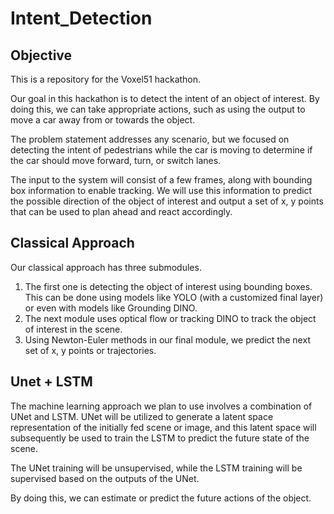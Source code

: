 # Intent_Detection
## Objective
This is a repository for the Voxel51 hackathon.

Our goal in this hackathon is to detect the intent of an object of interest. By doing this, we can take appropriate actions, such as using the output to move a car away from or towards the object.

The problem statement addresses any scenario, but we focused on detecting the intent of pedestrians while the car is moving to determine if the car should move forward, turn, or switch lanes.

The input to the system will consist of a few frames, along with bounding box information to enable tracking. We will use this information to predict the possible direction of the object of interest and output a set of x, y points that can be used to plan ahead and react accordingly.

## Classical Approach
Our classical approach has three submodules. 
1. The first one is detecting the object of interest using bounding boxes. This can be done using models like YOLO (with a customized final layer) or even with models like Grounding DINO.
2. The next module uses optical flow or tracking DINO to track the object of interest in the scene.
3. Using Newton-Euler methods in our final module, we predict the next set of x, y points or trajectories.

## Unet + LSTM
The machine learning approach we plan to use involves a combination of UNet and LSTM. UNet will be utilized to generate a latent space representation of the initially fed scene or image, and this latent space will subsequently be used to train the LSTM to predict the future state of the scene.

The UNet training will be unsupervised, while the LSTM training will be supervised based on the outputs of the UNet.

By doing this, we can estimate or predict the future actions of the object. 
